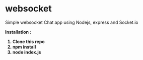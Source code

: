 # websocket
Simple websocket Chat app using Nodejs, express and Socket.io

<b>Installation :<b>
1. Clone this repo
2. npm install
3. node index.js
